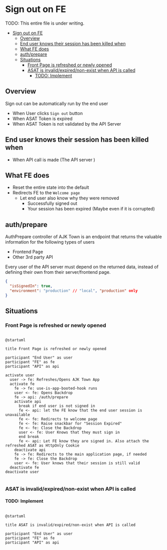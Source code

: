 # Sign out on FE

TODO: This entire file is under writing.

<!-- TOC -->

- [Sign out on FE](#sign-out-on-fe)
  - [Overview](#overview)
  - [End user knows their session has been killed when](#end-user-knows-their-session-has-been-killed-when)
  - [What FE does](#what-fe-does)
  - [auth/prepare](#authprepare)
  - [Situations](#situations)
    - [Front Page is refreshed or newly opened](#front-page-is-refreshed-or-newly-opened)
    - [ASAT is invalid/expired/non-exist when API is called](#asat-is-invalidexpirednon-exist-when-api-is-called)
      - [TODO: Implement](#todo-implement)

<!-- /TOC -->


## Overview

Sign out can be automatically run by the end user

- When User clicks `Sign out` button
- When ASAT Token is expired
- When ASAT Token is not validated by the API Server

## End user knows their session has been killed when

- When API call is made (The API server )

## What FE does

- Reset the entire state into the default
- Redirects FE to the `Welcome page`
  - Let end user also know why they were removed
    - Successfully signed out
    - Your session has been expired (Maybe even if it is corrupted)

## auth/prepare

AuthPrepare controller of AJK Town is an endpoint that returns the valuable information for the following types of users
- Frontend Page
- Other 3rd party API

Every user of the API server must depend on the returned data, instead of defining their own from their server/frontend page.

```json
{
  "isSignedIn": true,
  "environment": "production" // "local", "production" only
}
```

## Situations

### Front Page is refreshed or newly opened

```plantuml

@startuml

title Front Page is refreshed or newly opened

participant "End User" as user
participant "FE" as fe
participant "API" as api

activate user
  user -> fe: Refreshes/Opens AJK Town App
  activate fe
    fe -> fe: use-is-app-booted-hook runs
    user <- fe: Opens Backdrop
    fe -> api: /auth/prepare
    activate api
      break if end user is not signed in
      fe <- api: let the FE know that the end user session is unavailable
      fe <- fe: Redirects to welcome page
      fe <- fe: Raise snackbar for "Session Expired"
      fe <- fe: Close the Backdrop
      user <- fe: User Knows that they must sign in
      end break
      fe <- api: Let FE know they are signed in. Also attach the refreshed ASAT as HttpOnly Cookie
    deactivate api
    fe -> fe: Redirects to the main application page, if needed
    fe -> fe: Close the Backdrop
    user <- fe: User knows that their session is still valid
  deactivate fe
deactivate user


```


### ASAT is invalid/expired/non-exist when API is called


#### TODO: Implement

```plantuml

@startuml

title ASAT is invalid/expired/non-exist when API is called

participant "End User" as user
participant "FE" as fe
participant "API" as api


```


